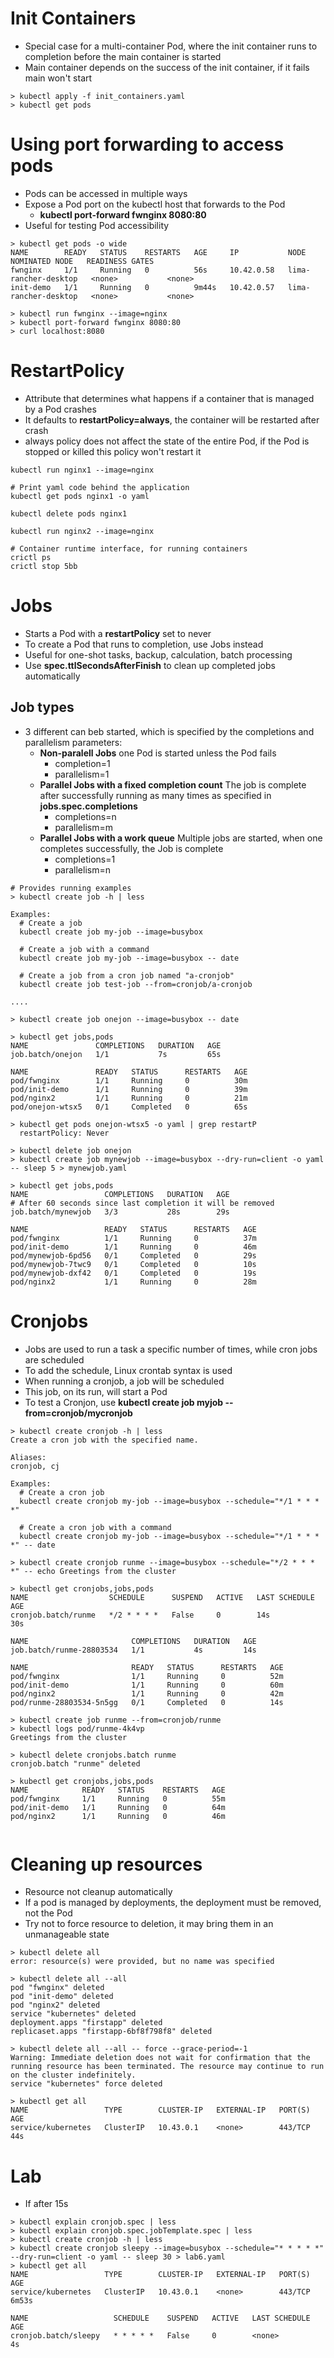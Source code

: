 # Init Containers

* Special case for a multi-container Pod, where the init container runs to completion before the main container is started
* Main container depends on the success of the init container, if it fails main won't start
```
> kubectl apply -f init_containers.yaml
> kubectl get pods

```

# Using port forwarding to access pods

* Pods can be accessed in multiple ways
* Expose a Pod port on the kubectl host that forwards to the Pod
  * **kubectl port-forward fwnginx 8080:80**
* Useful for testing Pod accessibility
```
> kubectl get pods -o wide
NAME        READY   STATUS    RESTARTS   AGE     IP           NODE                   NOMINATED NODE   READINESS GATES
fwnginx     1/1     Running   0          56s     10.42.0.58   lima-rancher-desktop   <none>           <none>
init-demo   1/1     Running   0          9m44s   10.42.0.57   lima-rancher-desktop   <none>           <none>

> kubectl run fwnginx --image=nginx
> kubectl port-forward fwnginx 8080:80
> curl localhost:8080
```

# RestartPolicy

* Attribute that determines what happens if a container that is managed by a Pod crashes
* It defaults to **restartPolicy=always**, the container will be restarted after crash
* always policy does not affect the state of the entire Pod, if the Pod is stopped or killed this policy won't restart it
```
kubectl run nginx1 --image=nginx

# Print yaml code behind the application 
kubectl get pods nginx1 -o yaml

kubectl delete pods nginx1

kubectl run nginx2 --image=nginx

# Container runtime interface, for running containers
crictl ps 
crictl stop 5bb
```

# Jobs
* Starts a Pod with a **restartPolicy** set to never
* To create a Pod that runs to completion, use Jobs instead
* Useful for one-shot tasks, backup, calculation, batch processing
* Use **spec.ttlSecondsAfterFinish** to clean up completed jobs automatically

## Job types
* 3 different can  beb started, which is specified by the completions and parallelism parameters:
  * **Non-paralell Jobs** one Pod is started unless the Pod fails
    * completion=1
    * parallelism=1
  * **Parallel Jobs with a fixed completion count** The job is complete  after successfully running as many times as specified in **jobs.spec.completions** 
    * completions=n
    * parallelism=m
  * **Parallel Jobs with a work queue** Multiple jobs are started, when one completes successfully, the Job is complete
    * completions=1
    * parallelism=n

```
# Provides running examples
> kubectl create job -h | less

Examples:
  # Create a job
  kubectl create job my-job --image=busybox

  # Create a job with a command
  kubectl create job my-job --image=busybox -- date

  # Create a job from a cron job named "a-cronjob"
  kubectl create job test-job --from=cronjob/a-cronjob
  
....

> kubectl create job onejon --image=busybox -- date

> kubectl get jobs,pods
NAME               COMPLETIONS   DURATION   AGE
job.batch/onejon   1/1           7s         65s

NAME               READY   STATUS      RESTARTS   AGE
pod/fwnginx        1/1     Running     0          30m
pod/init-demo      1/1     Running     0          39m
pod/nginx2         1/1     Running     0          21m
pod/onejon-wtsx5   0/1     Completed   0          65s

> kubectl get pods onejon-wtsx5 -o yaml | grep restartP
  restartPolicy: Never
  
> kubectl delete job onejon
> kubectl create job mynewjob --image=busybox --dry-run=client -o yaml -- sleep 5 > mynewjob.yaml

> kubectl get jobs,pods
NAME                 COMPLETIONS   DURATION   AGE
# After 60 seconds since last completion it will be removed
job.batch/mynewjob   3/3           28s        29s 

NAME                 READY   STATUS      RESTARTS   AGE
pod/fwnginx          1/1     Running     0          37m
pod/init-demo        1/1     Running     0          46m
pod/mynewjob-6pd56   0/1     Completed   0          29s
pod/mynewjob-7twc9   0/1     Completed   0          10s
pod/mynewjob-dxf42   0/1     Completed   0          19s
pod/nginx2           1/1     Running     0          28m
```

# Cronjobs

* Jobs are used to run a task a specific number of times, while cron jobs are scheduled
* To add the schedule, Linux crontab syntax is used
* When running a cronjob, a job will be scheduled
* This job, on its run, will start a Pod
* To test a Cronjon, use **kubectl create job myjob --from=cronjob/mycronjob**

```
> kubectl create cronjob -h | less
Create a cron job with the specified name.

Aliases:
cronjob, cj

Examples:
  # Create a cron job
  kubectl create cronjob my-job --image=busybox --schedule="*/1 * * * *"

  # Create a cron job with a command
  kubectl create cronjob my-job --image=busybox --schedule="*/1 * * * *" -- date
  
> kubectl create cronjob runme --image=busybox --schedule="*/2 * * * *" -- echo Greetings from the cluster  

> kubectl get cronjobs,jobs,pods
NAME                  SCHEDULE      SUSPEND   ACTIVE   LAST SCHEDULE   AGE
cronjob.batch/runme   */2 * * * *   False     0        14s             30s

NAME                       COMPLETIONS   DURATION   AGE
job.batch/runme-28803534   1/1           4s         14s

NAME                       READY   STATUS      RESTARTS   AGE
pod/fwnginx                1/1     Running     0          52m
pod/init-demo              1/1     Running     0          60m
pod/nginx2                 1/1     Running     0          42m
pod/runme-28803534-5n5gg   0/1     Completed   0          14s

> kubectl create job runme --from=cronjob/runme
> kubectl logs pod/runme-4k4vp
Greetings from the cluster

> kubectl delete cronjobs.batch runme
cronjob.batch "runme" deleted

> kubectl get cronjobs,jobs,pods
NAME            READY   STATUS    RESTARTS   AGE
pod/fwnginx     1/1     Running   0          55m
pod/init-demo   1/1     Running   0          64m
pod/nginx2      1/1     Running   0          46m
  
```

# Cleaning up resources
* Resource not cleanup automatically
* If a pod is managed by deployments, the deployment must be removed, not the Pod
* Try not to force resource to deletion, it may bring them in an unmanageable state

```
> kubectl delete all
error: resource(s) were provided, but no name was specified

> kubectl delete all --all
pod "fwnginx" deleted
pod "init-demo" deleted
pod "nginx2" deleted
service "kubernetes" deleted
deployment.apps "firstapp" deleted
replicaset.apps "firstapp-6bf8f798f8" deleted

> kubectl delete all --all -- force --grace-period=-1
Warning: Immediate deletion does not wait for confirmation that the running resource has been terminated. The resource may continue to run on the cluster indefinitely.
service "kubernetes" force deleted

> kubectl get all
NAME                 TYPE        CLUSTER-IP   EXTERNAL-IP   PORT(S)   AGE
service/kubernetes   ClusterIP   10.43.0.1    <none>        443/TCP   44s
```

# Lab
* If after 15s 

```
> kubectl explain cronjob.spec | less
> kubectl explain cronjob.spec.jobTemplate.spec | less
> kubectl create cronjob -h | less
> kubectl create cronjob sleepy --image=busybox --schedule="* * * * *" --dry-run=client -o yaml -- sleep 30 > lab6.yaml
> kubectl get all
NAME                 TYPE        CLUSTER-IP   EXTERNAL-IP   PORT(S)   AGE
service/kubernetes   ClusterIP   10.43.0.1    <none>        443/TCP   6m53s

NAME                   SCHEDULE    SUSPEND   ACTIVE   LAST SCHEDULE   AGE
cronjob.batch/sleepy   * * * * *   False     0        <none>          4s

```